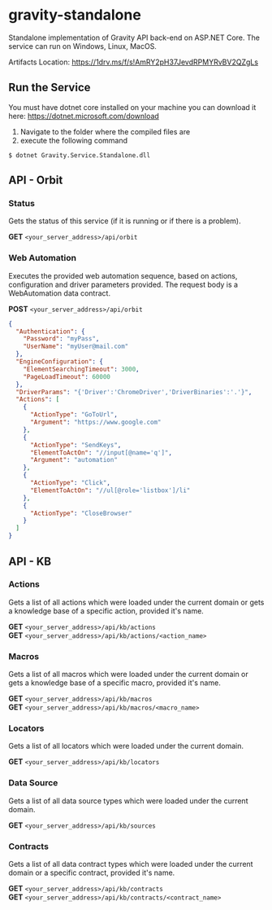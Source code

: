 # gravity-standalone
Standalone implementation of Gravity API back-end on ASP.NET Core. The service can run on Windows, Linux, MacOS.  

Artifacts Location: <https://1drv.ms/f/s!AmRY2pH37JevdRPMYRvBV2QZgLs>

## Run the Service
You must have dotnet core installed on your machine you can download it here:
https://dotnet.microsoft.com/download  

1. Navigate to the folder where the compiled files are
2. execute the following command

```$ dotnet Gravity.Service.Standalone.dll```

## API - Orbit
### Status
Gets the status of this service (if it is running or if there is a problem).  

**GET** ```<your_server_address>/api/orbit```

### Web Automation
Executes the provided web automation sequence, based on actions, configuration and driver parameters provided. The request body is a WebAutomation data contract.  

**POST** ```<your_server_address>/api/orbit```  

```json
{
  "Authentication": {
    "Password": "myPass",
    "UserName": "myUser@mail.com"
  },
  "EngineConfiguration": {
    "ElementSearchingTimeout": 3000,
    "PageLoadTimeout": 60000
  },
  "DriverParams": "{'Driver':'ChromeDriver','DriverBinaries':'.'}",
  "Actions": [
    {
      "ActionType": "GoToUrl",
      "Argument": "https://www.google.com"
    },
    {
      "ActionType": "SendKeys",
      "ElementToActOn": "//input[@name='q']",
      "Argument": "automation"
    },
    {
      "ActionType": "Click",
      "ElementToActOn": "//ul[@role='listbox']/li"
    },
    {
      "ActionType": "CloseBrowser"
    }
  ]
}
```  

## API - KB
### Actions  
Gets a list of all actions which were loaded under the current domain or gets a knowledge base of a specific action, provided it's name.  

**GET** ```<your_server_address>/api/kb/actions```  
**GET** ```<your_server_address>/api/kb/actions/<action_name>```  

### Macros
Gets a list of all macros which were loaded under the current domain or gets a knowledge base of a specific macro, provided it's name.  

**GET** ```<your_server_address>/api/kb/macros```  
**GET** ```<your_server_address>/api/kb/macros/<macro_name>```  

### Locators
Gets a list of all locators which were loaded under the current domain.  

**GET** ```<your_server_address>/api/kb/locators```  

### Data Source
Gets a list of all data source types which were loaded under the current domain.  

**GET** ```<your_server_address>/api/kb/sources```  

### Contracts
Gets a list of all data contract types which were loaded under the current domain or a specific contract, provided it's name.  

**GET** ```<your_server_address>/api/kb/contracts```  
**GET** ```<your_server_address>/api/kb/contracts/<contract_name>```
